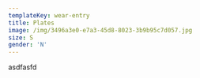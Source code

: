 ```yaml
---
templateKey: wear-entry
title: Plates
image: /img/3496a3e0-e7a3-45d8-8023-3b9b95c7d057.jpg
size: S
gender: 'N'
---
```

asdfasfd
